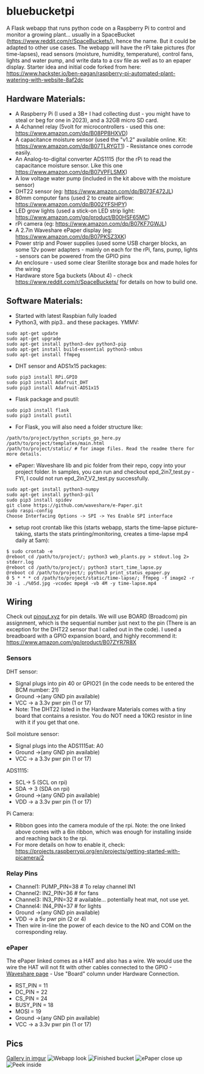 # bluebucketpi

A Flask webapp that runs python code on a Raspberry Pi to control and monitor a growing plant... usually in a SpaceBucket (https://www.reddit.com/r/SpaceBuckets/), hence the name. But it could be adapted to other use cases.
The webapp will have the rPi take pictures (for time-lapses), read sensors (moisture, humidity, temperature), control fans, lights and water pump, and write data to a csv file as well as to an epaper display.
Starter idea and initial code forked from here: https://www.hackster.io/ben-eagan/raspberry-pi-automated-plant-watering-with-website-8af2dc

## Hardware Materials:
- A Raspberry Pi (I used a 3B+ I had collecting dust - you might have to steal or beg for one in 2023), and a 32GB micro SD card.
- A 4channel relay (5volt for microcontrollers - used this one: https://www.amazon.com/dp/B08PP8HXVD)
- A capacitance moisture sensor (used the "v1.2" available online. Kit: https://www.amazon.com/dp/B07TLRYGT1) - Resistance ones corrode easily.
- An Analog-to-digital converter ADS1115 (for the rPi to read the capacitance moisture sensor. Like this one https://www.amazon.com/dp/B07VPFLSMX)
- A low voltage water pump (included in the kit above with the moisture sensor)
- DHT22 sensor (eg: https://www.amazon.com/dp/B073F472JL)
- 80mm computer fans (used 2 to create airflow: https://www.amazon.com/dp/B002YFSHPY)
- LED grow lights (used a stick-on LED strip light: https://www.amazon.com/gp/product/B00HSF65MC)
- rPi camera (eg: https://www.amazon.com/dp/B07KF7GWJL)
- A 2.7in Waveshare ePaper display (eg: https://www.amazon.com/dp/B07PKSZ3XK)
- Power strip and Power supplies (used some USB charger blocks, an some 12v power adapters - mainly on each for the rPi, fans, pump, lights - sensors can be powered from the GPIO pins
- An enclosure - used some clear Sterilite storage box and made holes for the wiring
- Hardware store 5ga buckets (About 4) - check https://www.reddit.com/r/SpaceBuckets/ for details on how to build one.

## Software Materials:
- Started with latest Raspbian fully loaded
- Python3, with pip3.. and these packages. YMMV:
 ```
sudo apt-get update
sudo apt-get upgrade
sudo apt-get install python3-dev python3-pip
sudo apt-get install build-essential python3-smbus
sudo apt-get install ffmpeg
```
- DHT sensor and ADS1x15 packages:
```
sudo pip3 install RPi.GPIO
sudo pip3 install Adafruit_DHT
sudo pip3 install Adafruit-ADS1x15
```
- Flask package and psutil:
```
sudo pip3 install flask
sudo pip3 install psutil
```
- For Flask, you will also need a folder structure like:
```
/path/to/project/python_scripts_go_here.py
/path/to/project/templates/main.html
/path/to/project/static/ # for image files. Read the readme there for more details.
```
- ePaper: Waveshare lib and pic folder from their repo, copy into your project folder. In samples, you can run and checkout epd_2in7_test.py - FYI, I could not run epd_2in7_V2_test.py successfully.
 
```
sudo apt-get install python3-numpy
sudo apt-get install python3-pil
sudo pip3 install spidev
git clone https://github.com/waveshare/e-Paper.git
sudo raspi-config
Choose Interfacing Options -> SPI -> Yes Enable SPI interface
```
- setup root crontab like this (starts webapp, starts the time-lapse picture-taking, starts the stats printing/monitoring, creates a time-lapse mp4 daily at 5am):
```
$ sudo crontab -e
@reboot cd /path/to/project/; python3 web_plants.py > stdout.log 2> stderr.log
@reboot cd /path/to/project/; python3 start_time_lapse.py
@reboot cd /path/to/project/; python3 print_status_epaper.py
0 5 * * * cd /path/to/project/static/time-lapse/; ffmpeg -f image2 -r 30 -i ./%05d.jpg -vcodec mpeg4 -vb 4M -y time-lapse.mp4
```

## Wiring

Check out [pinout.xyz](https://pinout.xyz/) for pin details. We will use BOARD (Broadcom) pin assignment, which is the sequential number just next to the pin (There is an exception for the DHT22 sensor that I called out in the code).
I used a breadboard with a GPIO expansion board, and highly recommend it: https://www.amazon.com/gp/product/B07ZYR7R8X

### Sensors

DHT sensor: 
 - Signal plugs into pin 40 or GPIO21 (in the code needs to be entered the BCM number: 21)
 - Ground ->(any GND pin available)
 - VCC -> a 3.3v pwr pin (1 or 17)
 - Note: The DHT22 listed in the Hardware Materials comes with a tiny board that contains a resistor. You do NOT need a 10KΩ resistor in line with it if you get that one.
 
Soil moisture sensor: 
 - Signal plugs into the ADS1115at: A0
 - Ground ->(any GND pin available)
 - VCC -> a 3.3v pwr pin (1 or 17)
 
ADS1115: 
 - SCL-> 5 (SCL on rpi)
 - SDA -> 3 (SDA on rpi)
 - Ground ->(any GND pin available)
 - VDD -> a 3.3v pwr pin (1 or 17)
 
 Pi Camera:
 - Ribbon goes into the camera module of the rpi. Note: the one linked above comes with a 6in ribbon, which was enough for installing inside and reaching back to the rpi.
 - For more details on how to enable it, check: https://projects.raspberrypi.org/en/projects/getting-started-with-picamera/2

### Relay Pins

- Channel1: PUMP_PIN=38 # To relay channel IN1
- Channel2: IN2_PIN=36 # for fans
- Channel3: IN3_PIN=32 # available... potentially heat mat, not use yet.
- Channel4: IN4_PIN=37 # for lights
- Ground ->(any GND pin available)
- VDD -> a 5v pwr pin (2 or 4)
- Then wire in-line the power of each device to the NO and COM on the corresponding relay.

### ePaper
The ePaper linked comes as a HAT and also has a wire. We would use the wire the HAT will not fit with other cables connected to the GPIO - [Waveshare page](https://www.waveshare.com/wiki/2.7inch_e-Paper_HAT_Manual#Working_With_Raspberry_Pi) - Use "Board" column under Hardware Connection.

- RST_PIN  = 11
- DC_PIN   = 22
- CS_PIN   = 24
- BUSY_PIN = 18
- MOSI = 19
- Ground ->(any GND pin available)
- VCC -> a 3.3v pwr pin (1 or 17)

## Pics
[Gallery in imgur](https://imgur.com/gallery/pSPXdEN)
![Webapp look](https://imgur.com/jHOXhhz.png)
![Finished bucket](https://i.imgur.com/wbZTlzX.jpeg)
![ePaper close up](https://i.imgur.com/bZjFKMB.jpeg)
![Peek inside](https://i.imgur.com/DYzQEvk.jpeg)
